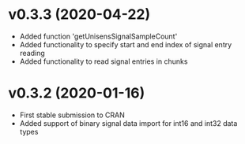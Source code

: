 # v0.3.3 (2020-04-22)

- Added function 'getUnisensSignalSampleCount'
- Added functionality to specify start and end index of signal entry reading
- Added functionality to read signal entries in chunks 

# v0.3.2 (2020-01-16)

- First stable submission to CRAN
- Added support of binary signal data import for int16 and int32 data types
